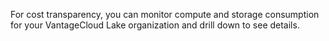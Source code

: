 
For cost transparency, you can monitor compute and storage consumption for your VantageCloud Lake organization and drill down to see details.

